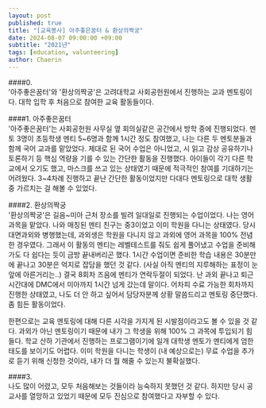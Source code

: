 ```yaml
---
layout: post
published: true
title: "[교육봉사] 아주좋은꿈터 & 환상의짝궁"
date: 2024-08-07 09:00:00 +09:00
subtitle: "2021년"
tags: [education, valunteering]
author: Chaerin
---
```


####0.<br/>
'아주좋은꿈터'와 '환상의짝궁'은 고려대학교 사회공헌원에서 진행하는 교과 멘토링이다. 대학 입학 후 처음으로 참여한 교육 활동들이다.

####1. 아주좋은꿈터<br/>
'아주좋은꿈터'는 사회공헌원 사무실 옆 회의실같은 공간에서 방학 중에 진행되었다. 멘토 3명이 초등학생 멘티 5~6명과 함께 1시간 정도 참여했고, 나는 다른 두 멘토분들과 함께 국어 교과를 맡았었다. 제대로 된 국어 수업은 아니었고, 시 읽고 감상 공유하기나 토론하기 등 핵심 역량을 기를 수 있는 간단한 활동을 진행했다. 아이들이 각기 다른 학교에서 오기도 했고, 마스크를 쓰고 있는 상태였기 때문에 적극적인 참여를 기대하기는 어려웠다. 3~4차례 진행하고 끝난 간단한 활동이었지만 다대다 멘토링으로 대학 생활 중 가르치는 걸 해볼 수 있었다.

####2. 환상의짝궁<br/>
'환상의짝궁'은 길음~미아 근처 장소를 빌려 일대일로 진행되는 수업이었다. 나는 영어 과목을 맡았다. 나와 매칭된 멘티 친구는 중3이었고 이미 학원을 다니는 상태였다. 당시 대면과외와 병행했는데, 과외생은 학원을 다니지 않고 과외에 영어 과목을 100% 전념한 경우였다. 그래서 이 활동의 멘티는 레벨테스트를 줘도 쉽게 풀어냈고 수업을 준비해가도 다 쉽다는 듯이 금방 끝내버리곤 했다. 1시간 수업이면 준비한 학습 내용은 30분만에 끝나고 30분은 억지로 잡담을 했던 것 같다. (사실 아직 멘티의 지루해하는 표정이 눈앞에 아른거리는..) 결국 8회차 즈음에 멘티가 연락두절이 되었다. 난 과외 끝나고 퇴근시간대에 DMC에서 미아까지 1시간 넘게 갔는데 말이다. 어차피 수료 가능한 회차까지 진행한 상태였고, 나도 더 안 하고 싶어서 담당자분께 상황 말씀드리고 멘토링 중단했다. 좀 힘든 활동이었다.

한편으로는 교육 멘토링에 대해 다른 시각을 가지게 된 시발점이라고도 볼 수 있을 것 같다. 과외가 아닌 멘토링이기 때문에 내가 그 학생을 위해 100% 그 과목에 투입되기 힘들다. 학교 산하 기관에서 진행하는 프로그램이기에 일개 대학생 멘토가 멘티에게 엄한 태도를 보이기도 어렵다. 이미 학원을 다니는 학생이 (내 예상으로는) 무료 수업을 추가로 듣기 위해 신청한 것이라, 내가 더 뭘 해줄 수 있는지 불확실했다.

####3.<br/>
나도 많이 어렸고, 모두 처음해보는 것들이라 능숙하지 못했던 것 같다. 하지만 당시 공교사를 열망하고 있었기 때문에 모두 진심으로 참여했다고 자부할 수 있다.
